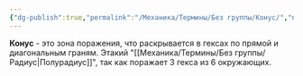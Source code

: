```yaml
---
{"dg-publish":true,"permalink":"/Механика/Термины/Без группы/Конус/","noteIcon":"","created":"2025-08-21T13:47:43.948+03:00","updated":"2025-07-29T00:33:04.402+03:00"}
---
```


**Конус** - это зона поражения, что раскрывается в гексах по прямой и диагональным граням. Этакий "[[Механика/Термины/Без группы/Радиус\|Полурадиус]]", так как поражает 3 гекса из 6 окружающих. 
